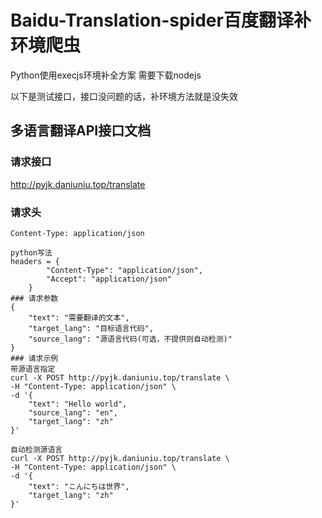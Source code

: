 # Baidu-Translation-spider百度翻译补环境爬虫
Python使用execjs环境补全方案
需要下载nodejs

以下是测试接口，接口没问题的话，补环境方法就是没失效
## 多语言翻译API接口文档

### 请求接口
http://pyjk.daniuniu.top/translate

### 请求头
```http
Content-Type: application/json

python写法
headers = {
        "Content-Type": "application/json",
        "Accept": "application/json"
    }
### 请求参数
{
    "text": "需要翻译的文本",
    "target_lang": "目标语言代码",
    "source_lang": "源语言代码(可选，不提供则自动检测)"
}
### 请求示例
带源语言指定
curl -X POST http://pyjk.daniuniu.top/translate \
-H "Content-Type: application/json" \
-d '{
    "text": "Hello world", 
    "source_lang": "en",
    "target_lang": "zh"
}'

自动检测源语言
curl -X POST http://pyjk.daniuniu.top/translate \
-H "Content-Type: application/json" \
-d '{
    "text": "こんにちは世界",
    "target_lang": "zh"
}'
